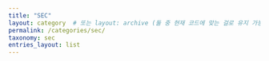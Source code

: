 ```yaml
---
title: "SEC"
layout: category  # 또는 layout: archive (둘 중 현재 코드에 맞는 걸로 유지 가능)
permalink: /categories/sec/
taxonomy: sec
entries_layout: list
---
```

